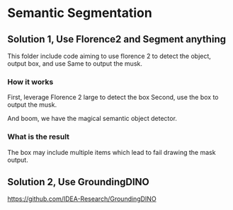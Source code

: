 # Semantic Segmentation

## Solution 1, Use Florence2 and Segment anything
This folder include code aiming to use florence 2 to detect the object, output box, and use Same to output the musk.

### How it works

First, leverage Florence 2 large to detect the box
Second, use the box to output the musk.

And boom, we have the magical semantic object detector.

### What is the result

The box may include multiple items which lead to fail drawing the mask output. 

## Solution 2, Use GroundingDINO
https://github.com/IDEA-Research/GroundingDINO